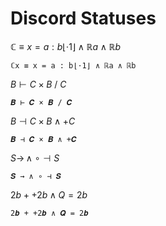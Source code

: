 # Discord Statuses

$\mathbb C \equiv x = a : b\lfloor \cdot 1 \rfloor \land \mathbb R a \land \mathbb R b$

```
ℂx ≡ x = a : b⌊⋅1⌋ ∧ ℝa ∧ ℝb
```

$B \vdash C \times B\ /\ C$

```
𝑩 ⊢ 𝑪 × 𝑩 / 𝑪
```

$B \dashv C \times B \land +C$

```
𝑩 ⊣ 𝑪 × 𝑩 ∧ +𝑪
```

$S \rightarrow \,\land\ \circ \dashv S$

```
𝑺 → ∧ ∘ ⊣ 𝑺
```

$2b + +2b \land Q = 2b$

```
2𝒃 + +2𝒃 ∧ 𝑸 = 2𝒃
```
